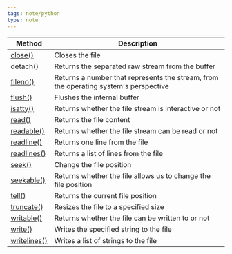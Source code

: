 ```yaml
---
tags: note/python
type: note
---
```

|Method|Description|
|---|---|
|[close()](https://www.w3schools.com/python/ref_file_close.asp)|Closes the file|
|detach()|Returns the separated raw stream from the buffer|
|[fileno()](https://www.w3schools.com/python/ref_file_fileno.asp)|Returns a number that represents the stream, from the operating system's perspective|
|[flush()](https://www.w3schools.com/python/ref_file_flush.asp)|Flushes the internal buffer|
|[isatty()](https://www.w3schools.com/python/ref_file_isatty.asp)|Returns whether the file stream is interactive or not|
|[read()](https://www.w3schools.com/python/ref_file_read.asp)|Returns the file content|
|[readable()](https://www.w3schools.com/python/ref_file_readable.asp)|Returns whether the file stream can be read or not|
|[readline()](https://www.w3schools.com/python/ref_file_readline.asp)|Returns one line from the file|
|[readlines()](https://www.w3schools.com/python/ref_file_readlines.asp)|Returns a list of lines from the file|
|[seek()](https://www.w3schools.com/python/ref_file_seek.asp)|Change the file position|
|[seekable()](https://www.w3schools.com/python/ref_file_seekable.asp)|Returns whether the file allows us to change the file position|
|[tell()](https://www.w3schools.com/python/ref_file_tell.asp)|Returns the current file position|
|[truncate()](https://www.w3schools.com/python/ref_file_truncate.asp)|Resizes the file to a specified size|
|[writable()](https://www.w3schools.com/python/ref_file_writable.asp)|Returns whether the file can be written to or not|
|[write()](https://www.w3schools.com/python/ref_file_write.asp)|Writes the specified string to the file|
|[writelines()](https://www.w3schools.com/python/ref_file_writelines.asp)|Writes a list of strings to the file|